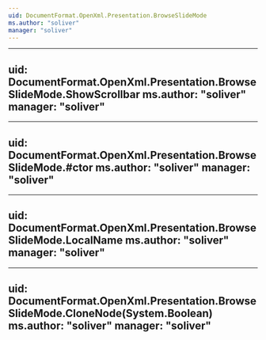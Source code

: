 ```yaml
---
uid: DocumentFormat.OpenXml.Presentation.BrowseSlideMode
ms.author: "soliver"
manager: "soliver"
---
```


---
uid: DocumentFormat.OpenXml.Presentation.BrowseSlideMode.ShowScrollbar
ms.author: "soliver"
manager: "soliver"
---

---
uid: DocumentFormat.OpenXml.Presentation.BrowseSlideMode.#ctor
ms.author: "soliver"
manager: "soliver"
---

---
uid: DocumentFormat.OpenXml.Presentation.BrowseSlideMode.LocalName
ms.author: "soliver"
manager: "soliver"
---

---
uid: DocumentFormat.OpenXml.Presentation.BrowseSlideMode.CloneNode(System.Boolean)
ms.author: "soliver"
manager: "soliver"
---
